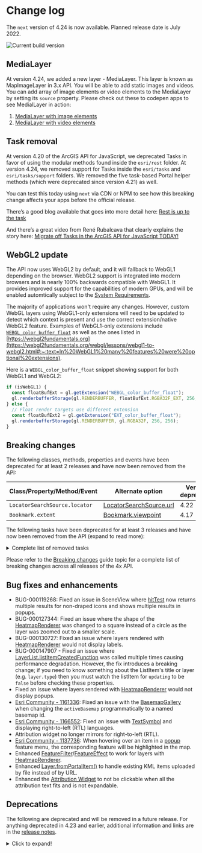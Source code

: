 # Change log

The `next` version of 4.24 is now available.  Planned release date is July 2022.

![Current build version](https://img.shields.io/npm/v/arcgis-js-api/next?label=Current%20build)

## MediaLayer 

At version 4.24, we added a new layer - MediaLayer. This layer is known as MapImageLayer in 3.x API. You will be able to add static images and videos.
You can add array of image elements or video elements to the MediaLayer by setting its `source` property.
Please check out these to codepen apps to see MedialLayer in action:
1. [MediaLayer with image elements](https://codepen.io/U_B_U/pen/MWQVNvE?editors=1000)
2. [MediaLayer with video elements](https://codepen.io/U_B_U/pen/MWQGWdb?editors=1000)

## Task removal

At version 4.20 of the ArcGIS API for JavaScript, we deprecated Tasks in favor of using the modular methods found inside the `esri/rest` folder. At version 4.24, we removed support for Tasks inside the `esri/tasks` and `esri/tasks/support` folders. We removed the five task-based Portal helper methods (which were deprecated since version 4.21) as well. 

You can test this today using `next` via CDN or NPM to see how this breaking change affects your apps before the official release.

There’s a good blog available that goes into more detail here:
[Rest is up to the task](https://www.esri.com/arcgis-blog/products/js-api-arcgis/developers/rest-is-up-to-the-task/)

And there’s a great video from René Rubalcava that clearly explains the story here:
[Migrate off Tasks in the ArcGIS API for JavaScript TODAY!](https://www.youtube.com/watch?v=vVZkUdmia3w&t=2s)

## WebGL2 update

The API now uses WebGL2 by default, and it will fallback to WebGL1 depending on the browser. WebGL2 support is integrated into modern browsers and is nearly 100% backwards compatible with WebGL1. It provides improved support for the capabilities of modern GPUs, and will be enabled automtically subject to the [System Requirements]([/system-requirements/](https://developers.arcgis.com/javascript/latest/system-requirements/)). 

The majority of applications won't require any changes. However, custom WebGL layers using WebGL1-only extensions will need to be updated to detect which context is present and use the correct extension/native WebGL2 feature. Examples of WebGL1-only extensions include [`WEBGL_color_buffer_float`](https://developer.mozilla.org/en-US/docs/Web/API/WEBGL_color_buffer_float) as well as the ones listed in [https://webgl2fundamentals.org](https://webgl2fundamentals.org/webgl/lessons/webgl1-to-webgl2.html#:~:text=In%20WebGL1%20many%20features%20were%20optional%20extensions).

Here is a `WEBGL_color_buffer_float` snippet showing support for both WebGL1 and WebGL2:

```js
if (isWebGL1) {
  const floatBufExt = gl.getExtension("WEBGL_color_buffer_float");
  gl.renderbufferStorage(gl.RENDERBUFFER, floatBufExt.RGBA32F_EXT, 256, 256);
} else {
  // Float render targets use different extension
  const floatBufExt2 = gl.getExtension("EXT_color_buffer_float");
  gl.renderbufferStorage(gl.RENDERBUFFER, gl.RGBA32F, 256, 256);
}
```

## Breaking changes

The following classes, methods, properties and events have been deprecated for at least 2 releases and have now been removed from the API:

| Class/Property/Method/Event | Alternate option | Version deprecated |
|----------|-------------|--------------------|
| `LocatorSearchSource.locator` | [LocatorSearchSource.url](https://developers.arcgis.com/javascript/latest/api-reference/esri-widgets-Search-LocatorSearchSource.html#url) | 4.22 |
| `Bookmark.extent` | [Bookmark.viewpoint](https://developers.arcgis.com/javascript/latest/api-reference/esri-webmap-Bookmark.html#viewpoint) | 4.17 |

The following tasks have been deprecated for at least 3 releases and have now been removed from the API (expand to read more):

<details>
<summary>Complete list of removed tasks</summary>

| Task removed | Alternate option | Version deprecated |
|--------------|------------------|--------------------|
| `esri/portal/Portal/createClosestFacilityTask` | Use [closestFacility](https://developers.arcgis.com/javascript/latest/api-reference/esri-rest-closestFacility.html) with [helperServices](https://developers.arcgis.com/javascript/latest/api-reference/esri-portal-Portal.html#helperServices) | 4.21 |
| `esri/portal/Portal/createGeometryService` | Use [geometryService](https://developers.arcgis.com/javascript/latest/api-reference/esri-rest-geometryService.html) with [helperServices](https://developers.arcgis.com/javascript/latest/api-reference/esri-portal-Portal.html#helperServices) | 4.21 |
| `esri/portal/Portal/createPrintTask` | Use [print](https://developers.arcgis.com/javascript/latest/api-reference/esri-rest-print.html) with [helperServices](https://developers.arcgis.com/javascript/latest/api-reference/esri-portal-Portal.html#helperServices) | 4.21 |
| `esri/portal/Portal/createRouteTask` | Use [route](https://developers.arcgis.com/javascript/latest/api-reference/esri-rest-route.html) with [helperServices](https://developers.arcgis.com/javascript/latest/api-reference/esri-portal-Portal.html#helperServices) | 4.21 |
| `esri/portal/Portal/createServiceAreaTask` | Use [serviceArea](https://developers.arcgis.com/javascript/latest/api-reference/esri-rest-serviceArea.html) with [helperServices](https://developers.arcgis.com/javascript/latest/api-reference/esri-portal-Portal.html#helperServices) | 4.21 |
| `esri/tasks/ClosestFacilityTask`  | [closestFacility](https://developers.arcgis.com/javascript/latest/api-reference/esri-rest-closestFacility.html) | 4.20 |
| `esri/tasks/FindTask`  | [find](https://developers.arcgis.com/javascript/latest/api-reference/esri-rest-find.html) | 4.20 |
| `esri/tasks/GeometryService` | [geometryService](https://developers.arcgis.com/javascript/latest/api-reference/esri-rest-geometryService.html) | 4.20 |
| `esri/tasks/Geoprocessor` | [geoprcessor](https://developers.arcgis.com/javascript/latest/api-reference/esri-rest-geoprocessor.html) | 4.20 |
| `esri/tasks/IdentifyTask`  | [identify](https://developers.arcgis.com/javascript/latest/api-reference/esri-rest-identify.html) | 4.20 |
| `esri/tasks/ImageIdentifyTask` | [imageService](https://developers.arcgis.com/javascript/latest/api-reference/esri-rest-imageService.html) | 4.20 |
| `esri/tasks/ImageServiceIdentifyTask` | [imageService.identify](https://developers.arcgis.com/javascript/latest/api-reference/esri-rest-imageService.html#identify) | 4.18 |
| `esri/tasks/Locator` | [locator](https://developers.arcgis.com/javascript/latest/api-reference/esri-rest-locator.html) | 4.20 |
| `esri/tasks/PrintTask` | [print](https://developers.arcgis.com/javascript/latest/api-reference/esri-rest-print.html) | 4.20 |
| `esri/tasks/QueryTask` | [query](https://developers.arcgis.com/javascript/latest/api-reference/esri-rest-query.html) | 4.20 |
| `esri/tasks/RouteTask` | [route](https://developers.arcgis.com/javascript/latest/api-reference/esri-rest-route.html) | 4.20 |
| `esri/tasks/ServiceAreaTask` | [serviceArea](https://developers.arcgis.com/javascript/latest/api-reference/esri-rest-serviceArea.html) | 4.20 |
| `esri/tasks/Task` | n/a | 4.20 |
| `esri/tasks/supportAddressCandidate` | [AddressCandidate](https://developers.arcgis.com/javascript/latest/api-reference/esri-rest-support-AddressCandidate.html) | 4.20 |
| `esri/tasks/supportAlgorithmicColorRamp` | [AlgorithmicColorRamp](https://developers.arcgis.com/javascript/latest/api-reference/esri-rest-support-AlgorithmicColorRamp.html) | 4.20 |
| `esri/tasks/supportAreasAndLengthsParameters` | [AreasAndLengthsParameters](https://developers.arcgis.com/javascript/latest/api-reference/esri-rest-support-AreasAndLengthsParameters.html) | 4.20 |
| `esri/tasks/supportAttachmentQuery` | [AttachmentQuery](https://developers.arcgis.com/javascript/latest/api-reference/esri-rest-support-AttachmentQuery.html) | 4.20 |
| `esri/tasks/supportBufferParameters` | [BufferParameters](https://developers.arcgis.com/javascript/latest/api-reference/esri-rest-support-BufferParameters.html) | 4.20 |
| `esri/tasks/supportClosestFacilityParameters` | [ClosestFacilityParameters](https://developers.arcgis.com/javascript/latest/api-reference/esri-rest-support-ClosestFacilityParameters.html) | 4.20 |
| `esri/tasks/supportClosestFacilitySolveResult` | [ClosestFacilitySolveResult](https://developers.arcgis.com/javascript/latest/api-reference/esri-rest-support-ClosestFacilitySolveResult.html) | 4.20 |
| `esri/tasks/supportColorRamp` | [ColorRamp](https://developers.arcgis.com/javascript/latest/api-reference/esri-rest-support-ColorRamp.html) | 4.20 |
| `esri/tasks/supportDataFile` | [DataFile](https://developers.arcgis.com/javascript/latest/api-reference/esri-rest-support-DataFile.html) | 4.20 |
| `esri/tasks/supportDataLayer` | [DataLayer](https://developers.arcgis.com/javascript/latest/api-reference/esri-rest-support-DataLayer.html) | 4.20 |
| `esri/tasks/supportDensifyParameters` | [DensifyParameters](https://developers.arcgis.com/javascript/latest/api-reference/esri-rest-support-DensifyParameters.html) | 4.20 |
| `esri/tasks/supportDirectionsFeatureSet` | [DirectionsFeatureSet](https://developers.arcgis.com/javascript/latest/api-reference/esri-rest-support-DirectionsFeatureSet.html) | 4.20 |
| `esri/tasks/supportDistanceParameters` | [DistanceParameters](https://developers.arcgis.com/javascript/latest/api-reference/esri-rest-support-DistanceParameters.html) | 4.20 |
| `esri/tasks/supportFeatureSet` | [FeatureSet](https://developers.arcgis.com/javascript/latest/api-reference/esri-rest-support-FeatureSet.html) | 4.20 |
| `esri/tasks/supportFindParameters` | [FindParameters](https://developers.arcgis.com/javascript/latest/api-reference/esri-rest-support-FindParameters.html) | 4.20 |
| `esri/tasks/supportFindResult` | [FindResult](https://developers.arcgis.com/javascript/latest/api-reference/esri-rest-support-FindResult.html) | 4.20 |
| `esri/tasks/supportGeneralizeParameters` | [GeneralizeParameters](https://developers.arcgis.com/javascript/latest/api-reference/esri-rest-support-GeneralizeParameters.html) | 4.20 |
| `esri/tasks/supportGPMessage` | [GPMessage](https://developers.arcgis.com/javascript/latest/api-reference/esri-rest-support-GPMessage.html) | 4.20 |
| `esri/tasks/supportIdentifyParameters` | [IdentifyParameters](https://developers.arcgis.com/javascript/latest/api-reference/esri-rest-support-IdentifyParameters.html) | 4.20 |
| `esri/tasks/supportIdentifyResult` | [IdentifyResult](https://developers.arcgis.com/javascript/latest/api-reference/esri-rest-support-IdentifyResult.html) | 4.20 |
| `esri/tasks/supportImageIdentifyParameters` | [ImageIdentifyParameters](https://developers.arcgis.com/javascript/latest/api-reference/esri-rest-support-ImageIdentifyParameters.html) | 4.20 |
| `esri/tasks/supportImageIdentifyResult` |[ ImageIdentifyResult](https://developers.arcgis.com/javascript/latest/api-reference/esri-rest-support-ImageIdentifyResult.html) | 4.20 |
| `esri/tasks/supportImageHistogramParameters` | [ImageHistogramParameters](https://developers.arcgis.com/javascript/latest/api-reference/esri-rest-support-ImageHistogramParameters.html) | 4.20 |
| `esri/tasks/supportImageServiceIdentifyParameters` | [ImageServiceIdentifyParameters](https://developers.arcgis.com/javascript/latest/api-reference/esri-rest-support-ImageIdentifyParameters.html) | 4.18 |
| `esri/tasks/supportImageServiceIdentifyResult` | [ImageServiceIdentifyResult](https://developers.arcgis.com/javascript/latest/api-reference/esri-rest-support-ImageIdentifyResult.html) | 4.18 |
| `esri/tasks/supportJobInfo` | [JobInfo](https://developers.arcgis.com/javascript/latest/api-reference/esri-rest-support-JobInfo.html) | 4.20 |
| `esri/tasks/supportLegendLayer` | [LegendLayer](https://developers.arcgis.com/javascript/latest/api-reference/esri-rest-support-LegendLayer.html) | 4.20 |
| `esri/tasks/supportLengthsParameters` | [LengthsParameters](https://developers.arcgis.com/javascript/latest/api-reference/esri-rest-support-LengthsParameters.html) | 4.20 |
| `esri/tasks/supportLinearUnit` | [LinearUnit](https://developers.arcgis.com/javascript/latest/api-reference/esri-rest-support-LinearUnit.html) | 4.20 |
| `esri/tasks/supportMultipartColorRamp` | [MultipartColorRamp](https://developers.arcgis.com/javascript/latest/api-reference/esri-rest-support-MultipartColorRamp.html) | 4.20 |
| `esri/tasks/supportNAMessage` | [NAMessage](https://developers.arcgis.com/javascript/latest/api-reference/esri-rest-support-NAMessage.html) | 4.20 |
| `esri/tasks/supportOffsetParameters` | [OffsetParameters](https://developers.arcgis.com/javascript/latest/api-reference/esri-rest-support-OffsetParameters.html) | 4.20 |
| `esri/tasks/supportParameterValue` | [ParameterValue](https://developers.arcgis.com/javascript/latest/api-reference/esri-rest-support-ParameterValue.html) | 4.20 |
| `esri/tasks/supportPrintParameters` | [PrintParameters](https://developers.arcgis.com/javascript/latest/api-reference/esri-rest-support-PrintParameters.html) | 4.20 |
| `esri/tasks/supportPrintTemplate` | [PrintTemplate](https://developers.arcgis.com/javascript/latest/api-reference/esri-rest-support-PrintTemplate.html) | 4.20 |
| `esri/tasks/supportProjectParameters` | [ProjectParameters](https://developers.arcgis.com/javascript/latest/api-reference/esri-rest-support-ProjectParameters.html) | 4.20 |
| `esri/tasks/supportQuery` | [Query](https://developers.arcgis.com/javascript/latest/api-reference/esri-rest-support-Query.html) | 4.20 |
| `esri/tasks/supportRasterData` | [RasterData](https://developers.arcgis.com/javascript/latest/api-reference/esri-rest-support-RasterData.html) | 4.20 |
| `esri/tasks/supportRelationParameters` | [RelationParameters](https://developers.arcgis.com/javascript/latest/api-reference/esri-rest-support-RelationParameters.html) | 4.20 |
| `esri/tasks/supportRelationshipQuery` | [RelationshipQuery](https://developers.arcgis.com/javascript/latest/api-reference/esri-rest-support-RelationshipQuery.html) | 4.20 |
| `esri/tasks/supportRouteParameters` | [RouteParameters](https://developers.arcgis.com/javascript/latest/api-reference/esri-rest-support-RouteParameters.html) | 4.20 |
| `esri/tasks/supportRouteResult` | [RouteResult](https://developers.arcgis.com/javascript/latest/api-reference/esri-rest-support-RouteResult.html) | 4.20 |
| `esri/tasks/supportServiceAreaParameters` | [ServiceAreaParameters](https://developers.arcgis.com/javascript/latest/api-reference/esri-rest-support-ServiceAreaParameters.html) | 4.20 |
| `esri/tasks/supportServiceAreaSolveResult` | [ServiceAreaSolveResult](https://developers.arcgis.com/javascript/latest/api-reference/esri-rest-support-ServiceAreaSolveResult.html) | 4.20 |
| `esri/tasks/supportStatisticDefinition` | [StatisticDefinition](https://developers.arcgis.com/javascript/latest/api-reference/esri-rest-support-StatisticDefinition.html) | 4.20 |
| `esri/tasks/supportTrimExtendParameters` | [TrimExtendParameters](https://developers.arcgis.com/javascript/latest/api-reference/esri-rest-support-TrimExtendParameters.html) | 4.20 |

</details>

Please refer to the [Breaking changes](https://developers.arcgis.com/javascript/latest/breaking-changes/) guide topic for a complete list of breaking changes across all releases of the 4x API.

## Bug fixes and enhancements

- BUG-000119268: Fixed an issue in SceneView where [hitTest](https://developers.arcgis.com/javascript/latest/api-reference/esri-views-SceneView.html#hitTest) now returns multiple results for non-draped icons and shows multiple results in popups.
- BUG-000127344: Fixed an issue where the shape of the [HeatmapRenderer](https://developers.arcgis.com/javascript/latest/api-reference/esri-renderers-HeatmapRenderer.html) was changed to a square instead of a circle as the layer was zoomed out to a smaller scale.
- BUG-000130727: Fixed an issue where layers rendered with [HeatmapRenderer](https://developers.arcgis.com/javascript/latest/api-reference/esri-renderers-HeatmapRenderer.html) would not display labels.
- BUG-000147907 - Fixed an issue where [LayerList.listItemCreatedFunction](https://developers.arcgis.com/javascript/latest/api-reference/esri-widgets-LayerList.html#listItemCreatedFunction) was called multiple times causing performance degradation. However, the fix introduces a breaking change; if you need to know something about the ListItem's title or layer (e.g. `layer.type`) then you must watch the listItem for `updating` to be `false` before checking these properties.
- Fixed an issue where layers rendered with [HeatmapRenderer](https://developers.arcgis.com/javascript/latest/api-reference/esri-renderers-HeatmapRenderer.html) would not display popups.
- [Esri Community - 1161336](https://community.esri.com/t5/arcgis-api-for-javascript-questions/changing-basemaps-using-activebasemap-lt-basemapid/m-p/1161336): Fixed an issue with the [BasemapGallery](https://developers.arcgis.com/javascript/latest/api-reference/esri-widgets-BasemapGallery.html) when changing the `activeBasemap` programmatically to a named basemap id.
- [Esri Community - 1166552](https://community.esri.com/t5/arcgis-api-for-javascript-questions/arabic-characters-in-textsymbol-not-being/m-p/1166552): Fixed an issue with [TextSymbol](https://developers.arcgis.com/javascript/latest/api-reference/esri-symbols-TextSymbol.html) and displaying right-to-left (RTL) languages.
- Attribution widget no longer mirrors for right-to-left (RTL).
- [Esri Community - 1137736](https://community.esri.com/t5/arcgis-api-for-javascript-questions/hover-on-popup-list/m-p/1137736): When hovering over an item in a [popup](https://developers.arcgis.com/javascript/latest/api-reference/esri-widgets-Popup.html) feature menu, the corresponding feature will be highlighted in the map.
- Enhanced [FeatureFilter](https://developers.arcgis.com/javascript/latest/api-reference/esri-layers-support-FeatureFilter.html)/[FeatureEffect](https://developers.arcgis.com/javascript/latest/api-reference/esri-layers-support-FeatureEffect.html) to work for layers with [HeatmapRenderer](https://developers.arcgis.com/javascript/latest/api-reference/esri-renderers-HeatmapRenderer.html).
- Enhanced [Layer.fromPortalItem()](https://developers.arcgis.com/javascript/latest/api-reference/esri-layers-Layer.html#fromPortalItem) to handle existing KML items uploaded by file instead of by URL.
- Enhanced the [Attribution Widget](https://developers.arcgis.com/javascript/latest/api-reference/esri-widgets-Attribution.html) to not be clickable when all the attribution text fits and is not expandable.

## Deprecations

The following are deprecated and will be removed in a future release. For anything deprecated in 4.23 and earlier, additional information and links are in the [release notes](https://developers.arcgis.com/javascript/latest/release-notes/#deprecated-classes-properties-methods-events).

<details>
  <summary>Click to expand!</summary>  

* CSVLayerView.effect deprecated since version 4.22. Use featureEffect instead.
* FeatureLayerView.effect deprecated since version 4.22. Use featureEffect instead.
* GeoJSONLayerView.effect deprecated since version 4.22. Use featureEffect instead.
* OGCFeatureLayerView.effect deprecated since version 4.22. Use featureEffect instead.
* StreamLayerView.effect deprecated since version 4.22. Use featureEffect instead.
* FeatureEffect deprecated since version 4.22. Use esri/layers/support/FeatureEffect instead.
* Effect.Effect deprecated since version 4.21. Use Effect instead.
* FeatureFilter deprecated since version 4.22. Use esri/layers/support/FeatureFilter instead.
* WFSLayerView.effect deprecated since version 4.22. Use featureEffect instead.
* BasemapToggle.toggle deprecated since version 4.22. Watch the activeBasemap property instead.
* Directions.routeServiceUrl deprecated since version 4.24. Use {link: module:esri/layers/RouteLayer#url} from layer instead.
* Directions.routeSymbol deprecated since version 4.24. Use {link: module:esri/layers/support/RouteSymbols#directionLines} from layer instead.
* Directions.stopSymbols deprecated since version 4.24. Use {link: module:esri/layers/support/RouteStopSymbols} from layer instead.
* DirectionsViewModel.routeServiceUrl deprecated since version 4.24. Use {link: module:esri/layers/RouteLayer#url} from layer instead.
* DirectionsViewModel.routeSymbol deprecated since version 4.24. Use {link: module:esri/layers/support/RouteSymbols#directionLines} from layer instead.
* DirectionsViewModel.stops deprecated since version 4.24. Use {link: module:esri/layers/RouteLayer#stops} from layer instead.
* DirectionsViewModel.stopSymbols deprecated since version 4.24. Use {link: module:esri/layers/support/RouteStopSymbols} from layer instead.
* Editor.startCreateWorkflowAtFeatureCreation deprecated since version 4.23. Instead use startCreateFeaturesWorkflowAtFeatureCreation
* Editor.startCreateWorkflowAtFeatureEdit deprecated since 4.23
* Editor.startCreateWorkflowAtFeatureTypeSelection deprecated since version 4.23. Instead use startCreateFeaturesWorkflowAtFeatureTypeSelection instead.
* Editor.useDeprecatedCreateWorkflow deprecated since version 4.23. Although new at 4.23, this property was introduced to help migrate from the legacy CreateWorkflow to the updated CreateFeaturesWorkflow. Once CreateWorkflow is fully removed, this property will no longer be necessary.
* CreateWorkflow deprecated since version 4.23. Use CreateFeaturesWorkflow instead.
* CreateWorkflowData deprecated since version 4.23. Use CreateFeaturesWorkflowData instead.
* CreateWorkflowData.edits deprecated since 4.23. Use CreateFeaturesWorkflow.pendingFeatures to access edits made to the workflow data.
* EditorViewModel.startCreateWorkflowAtFeatureCreation deprecated since version 4.23. Instead use startCreateFeaturesWorkflowAtFeatureCreation.
* EditorViewModel.startCreateWorkflowAtFeatureEdit deprecated since 4.23
* EditorViewModel.startCreateWorkflowAtFeatureTypeSelection deprecated since version 4.23. Instead use startCreateFeaturesWorkflowAtFeatureTypeSelection.
* FieldGroupConfig deprecated since version 4.23. Set field groupings via the GroupElement.
* FieldGroupConfig.description deprecated since version 4.23. Set field grouping description via the GroupElement.description.
* FieldGroupConfig.fieldConfig deprecated since version 4.23. Set fields via the FieldElement.
* FieldGroupConfig.label deprecated since version 4.23. Set label grouped fields via the GroupElement.label.
* FieldGroupConfig.visibilityExpression deprecated since version 4.23. Set fields via the GroupElement.visibilityExpression.
* InputFieldGroup.visibilityExpression deprecated Since 4.23. Use groupElement.visibilityExpression
* PrintViewModel.scaleEnabled deprecated since version 4.22. Instead, use TemplateOptions if using the Print widget, or PrintTemplate if calling print() directly.
* SearchViewModel.defaultSymbol deprecated since version 4.22. Use defaultSymbols instead.
* SlicePlane deprecated This module was moved in 4.23. Use SlicePlane instead.
* LabelClass.labelExpressionInfo.value deprecated since version 4.5. Use expression instead.

</details>
